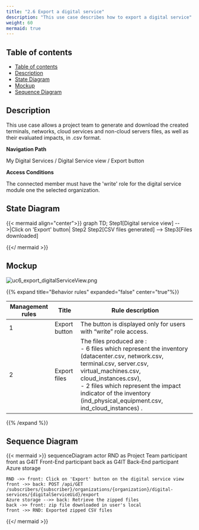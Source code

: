 ```yaml
---
title: "2.6 Export a digital service"
description: "This use case describes how to export a digital service"
weight: 60
mermaid: true
---
```


## Table of contents

-   [Table of contents](#table-of-contents)
-   [Description](#description)
-   [State Diagram](#state-diagram)
-   [Mockup](#mockup)
-   [Sequence Diagram](#sequence-diagram)

## Description

This use case allows a project team to generate and download the created terminals, networks, cloud services and non-cloud servers files, as well as their evaluated impacts, in .csv format.

**Navigation Path**

My Digital Services / Digital Service view / Export button

**Access Conditions**

The connected member must have the 'write' role for the digital service module one the selected organization.

## State Diagram

{{< mermaid align="center">}}
graph TD;
Step1[Digital service view] -->|Click on 'Export' button| Step2
Step2[CSV files generated] --> Step3[Files downloaded]

{{</ mermaid >}}

## Mockup

![uc6_export_digitalServiceView.png](../images/uc6_export_digitalServiceView.png)

{{% expand title="Behavior rules" expanded="false" center="true"%}}

| Management rules | Title         | Rule description                                                                                                                                                                                                                                                                                  |
| ---------------- | ------------- | ------------------------------------------------------------------------------------------------------------------------------------------------------------------------------------------------------------------------------------------------------------------------------------------------- |
| 1                | Export button | The button is displayed only for users with “write” role access.                                                                                                                                                                                                                                  |
| 2                | Export files  | The files produced are :<br> - 6 files which represent the inventory (datacenter.csv, network.csv, terminal.csv, server.csv, virtual_machines.csv, cloud_instances.csv), <br> - 2 files which represent the impact indicator of the inventory (ind_physical_equipment.csv, ind_cloud_instances) . |

{{% /expand %}}

## Sequence Diagram

{{< mermaid >}}
sequenceDiagram
actor RND as Project Team
participant front as G4IT Front-End
participant back as G4IT Back-End
participant Azure storage

    RND ->> front: Click on 'Export' button on the digital service view
    front ->> back: POST /api/GET /subscribers/{subscriber}/organizations/{organization}/digital-services/{digitalServiceUid}/export
    Azure storage -->> back: Retrieve the zipped files
    back ->> front: zip file downloaded in user's local
    front ->> RND: Exported zipped CSV files

{{</ mermaid >}}
